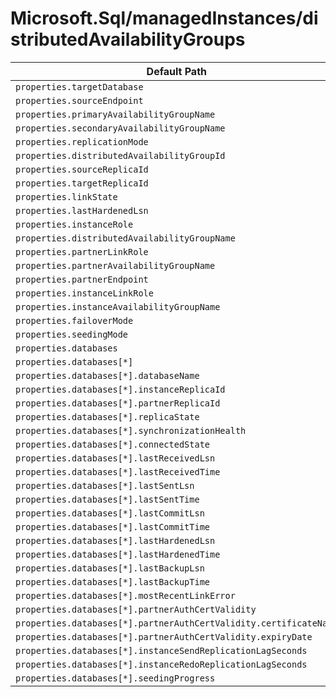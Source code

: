 # Microsoft.Sql/managedInstances/distributedAvailabilityGroups

| Default Path | Alias |
|---|---|
| `properties.targetDatabase` | `Microsoft.Sql/managedInstances/distributedAvailabilityGroups/targetDatabase` |
| `properties.sourceEndpoint` | `Microsoft.Sql/managedInstances/distributedAvailabilityGroups/sourceEndpoint` |
| `properties.primaryAvailabilityGroupName` | `Microsoft.Sql/managedInstances/distributedAvailabilityGroups/primaryAvailabilityGroupName` |
| `properties.secondaryAvailabilityGroupName` | `Microsoft.Sql/managedInstances/distributedAvailabilityGroups/secondaryAvailabilityGroupName` |
| `properties.replicationMode` | `Microsoft.Sql/managedInstances/distributedAvailabilityGroups/replicationMode` |
| `properties.distributedAvailabilityGroupId` | `Microsoft.Sql/managedInstances/distributedAvailabilityGroups/distributedAvailabilityGroupId` |
| `properties.sourceReplicaId` | `Microsoft.Sql/managedInstances/distributedAvailabilityGroups/sourceReplicaId` |
| `properties.targetReplicaId` | `Microsoft.Sql/managedInstances/distributedAvailabilityGroups/targetReplicaId` |
| `properties.linkState` | `Microsoft.Sql/managedInstances/distributedAvailabilityGroups/linkState` |
| `properties.lastHardenedLsn` | `Microsoft.Sql/managedInstances/distributedAvailabilityGroups/lastHardenedLsn` |
| `properties.instanceRole` | `Microsoft.Sql/managedInstances/distributedAvailabilityGroups/instanceRole` |
| `properties.distributedAvailabilityGroupName` | `Microsoft.Sql/managedInstances/distributedAvailabilityGroups/distributedAvailabilityGroupName` |
| `properties.partnerLinkRole` | `Microsoft.Sql/managedInstances/distributedAvailabilityGroups/partnerLinkRole` |
| `properties.partnerAvailabilityGroupName` | `Microsoft.Sql/managedInstances/distributedAvailabilityGroups/partnerAvailabilityGroupName` |
| `properties.partnerEndpoint` | `Microsoft.Sql/managedInstances/distributedAvailabilityGroups/partnerEndpoint` |
| `properties.instanceLinkRole` | `Microsoft.Sql/managedInstances/distributedAvailabilityGroups/instanceLinkRole` |
| `properties.instanceAvailabilityGroupName` | `Microsoft.Sql/managedInstances/distributedAvailabilityGroups/instanceAvailabilityGroupName` |
| `properties.failoverMode` | `Microsoft.Sql/managedInstances/distributedAvailabilityGroups/failoverMode` |
| `properties.seedingMode` | `Microsoft.Sql/managedInstances/distributedAvailabilityGroups/seedingMode` |
| `properties.databases` | `Microsoft.Sql/managedInstances/distributedAvailabilityGroups/databases` |
| `properties.databases[*]` | `Microsoft.Sql/managedInstances/distributedAvailabilityGroups/databases[*]` |
| `properties.databases[*].databaseName` | `Microsoft.Sql/managedInstances/distributedAvailabilityGroups/databases[*].databaseName` |
| `properties.databases[*].instanceReplicaId` | `Microsoft.Sql/managedInstances/distributedAvailabilityGroups/databases[*].instanceReplicaId` |
| `properties.databases[*].partnerReplicaId` | `Microsoft.Sql/managedInstances/distributedAvailabilityGroups/databases[*].partnerReplicaId` |
| `properties.databases[*].replicaState` | `Microsoft.Sql/managedInstances/distributedAvailabilityGroups/databases[*].replicaState` |
| `properties.databases[*].synchronizationHealth` | `Microsoft.Sql/managedInstances/distributedAvailabilityGroups/databases[*].synchronizationHealth` |
| `properties.databases[*].connectedState` | `Microsoft.Sql/managedInstances/distributedAvailabilityGroups/databases[*].connectedState` |
| `properties.databases[*].lastReceivedLsn` | `Microsoft.Sql/managedInstances/distributedAvailabilityGroups/databases[*].lastReceivedLsn` |
| `properties.databases[*].lastReceivedTime` | `Microsoft.Sql/managedInstances/distributedAvailabilityGroups/databases[*].lastReceivedTime` |
| `properties.databases[*].lastSentLsn` | `Microsoft.Sql/managedInstances/distributedAvailabilityGroups/databases[*].lastSentLsn` |
| `properties.databases[*].lastSentTime` | `Microsoft.Sql/managedInstances/distributedAvailabilityGroups/databases[*].lastSentTime` |
| `properties.databases[*].lastCommitLsn` | `Microsoft.Sql/managedInstances/distributedAvailabilityGroups/databases[*].lastCommitLsn` |
| `properties.databases[*].lastCommitTime` | `Microsoft.Sql/managedInstances/distributedAvailabilityGroups/databases[*].lastCommitTime` |
| `properties.databases[*].lastHardenedLsn` | `Microsoft.Sql/managedInstances/distributedAvailabilityGroups/databases[*].lastHardenedLsn` |
| `properties.databases[*].lastHardenedTime` | `Microsoft.Sql/managedInstances/distributedAvailabilityGroups/databases[*].lastHardenedTime` |
| `properties.databases[*].lastBackupLsn` | `Microsoft.Sql/managedInstances/distributedAvailabilityGroups/databases[*].lastBackupLsn` |
| `properties.databases[*].lastBackupTime` | `Microsoft.Sql/managedInstances/distributedAvailabilityGroups/databases[*].lastBackupTime` |
| `properties.databases[*].mostRecentLinkError` | `Microsoft.Sql/managedInstances/distributedAvailabilityGroups/databases[*].mostRecentLinkError` |
| `properties.databases[*].partnerAuthCertValidity` | `Microsoft.Sql/managedInstances/distributedAvailabilityGroups/databases[*].partnerAuthCertValidity` |
| `properties.databases[*].partnerAuthCertValidity.certificateName` | `Microsoft.Sql/managedInstances/distributedAvailabilityGroups/databases[*].partnerAuthCertValidity.certificateName` |
| `properties.databases[*].partnerAuthCertValidity.expiryDate` | `Microsoft.Sql/managedInstances/distributedAvailabilityGroups/databases[*].partnerAuthCertValidity.expiryDate` |
| `properties.databases[*].instanceSendReplicationLagSeconds` | `Microsoft.Sql/managedInstances/distributedAvailabilityGroups/databases[*].instanceSendReplicationLagSeconds` |
| `properties.databases[*].instanceRedoReplicationLagSeconds` | `Microsoft.Sql/managedInstances/distributedAvailabilityGroups/databases[*].instanceRedoReplicationLagSeconds` |
| `properties.databases[*].seedingProgress` | `Microsoft.Sql/managedInstances/distributedAvailabilityGroups/databases[*].seedingProgress` |

